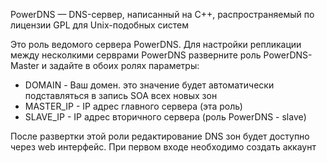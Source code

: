 PowerDNS — DNS-сервер, написанный на C++, распространяемый по лицензии GPL для Unix-подобных систем

Это роль ведомого сервера PowerDNS. Для настройки репликации между несколкими серврами PowerDNS разверните роль PowerDNS-Master 
и задайте в обоих ролях параметры:

* DOMAIN - Ваш домен. это значение будет автоматически подставляться в запись SOA всех новых зон
* MASTER_IP - IP адрес главного сервера (эта роль)
* SLAVE_IP - IP адрес вторичного сервера (роль PowerDNS - slave)

После развертки этой роли редактирование DNS зон будет доступно через web интерфейс. При первом входе необходимо создать аккаунт

